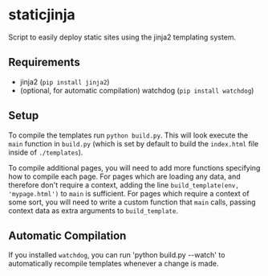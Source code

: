 staticjinja
===========

Script to easily deploy static sites using the jinja2 templating system.

Requirements
------------

* jinja2 (`pip install jinja2`)
* (optional, for automatic compilation) watchdog (`pip install watchdog`)

Setup
-----

To compile the templates run `python build.py`. This will look execute the `main` function in `build.py` (which is set by default to build the `index.html` file inside of `./templates`).

To compile additional pages, you will need to add more functions specifying how to compile each page. For pages which are loading any data, and therefore don't require a context, adding the line `build_template(env, 'mypage.html')` to `main` is sufficient. For pages which require a context of some sort, you will need to write a custom function that `main` calls, passing context data as extra arguments to `build_template`.

Automatic Compilation
---------------------

If you installed `watchdog`, you can run 'python build.py --watch' to automatically recompile templates whenever a change is made.
